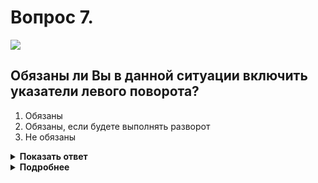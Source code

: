 # Вопрос 7.

![](https://s.drom.ru/i24227/pdd/tickets/2016/1542608738.jpg)

## Обязаны ли Вы в данной ситуации включить указатели левого поворота?

1. Обязаны
2. Обязаны, если будете выполнять разворот
3. Не обязаны

<details>
<summary><b>Показать ответ</b></summary>
Правильный ответ: 1
</details>
<details>
<summary><b>Подробнее</b></summary>
С крайней левой полосы Вы можете согласно знаку 4.1.6 «Движение направо или налево» совершить поворот налево или разворот. В любом случае Вы обязаны включить левые указатели поворота.
(«Дорожные знаки», пункт 8.1 ПДД)
</details>
